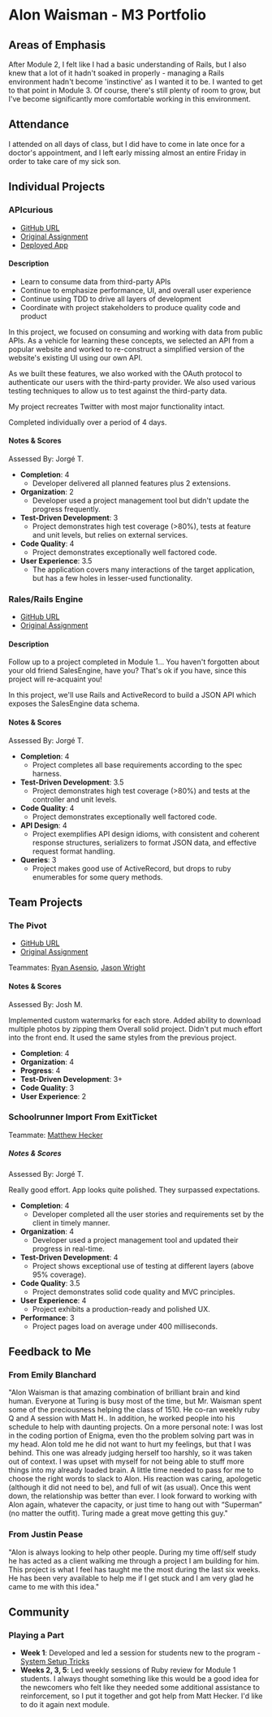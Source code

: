 # Alon Waisman - M3 Portfolio

## Areas of Emphasis

After Module 2, I felt like I had a basic understanding of Rails, but I also knew that a lot of it hadn't soaked in properly - managing a Rails environment hadn't become 'instinctive' as I wanted it to be. I wanted to get to that point in Module 3. Of course, there's still plenty of room to grow, but I've become significantly more comfortable working in this environment.

## Attendance

I attended on all days of class, but I did have to come in late once for a doctor's appointment, and I left early missing almost an entire Friday in order to take care of my sick son.

## Individual Projects

### APIcurious

* [GitHub URL](https://github.com/MowAlon/twitter_bootleg)
* [Original Assignment](https://github.com/turingschool/curriculum/blob/master/source/projects/apicurious.markdown)
* [Deployed App](https://mowalons-twitter-bootleg.herokuapp.com)

#### Description

* Learn to consume data from third-party APIs
* Continue to emphasize performance, UI, and overall user experience
* Continue using TDD to drive all layers of development
* Coordinate with project stakeholders to produce quality code and product

In this project, we focused on consuming and working with data from public APIs. As a vehicle for learning these concepts, we selected an API from a popular website and worked to re-construct a simplified version of the website's existing UI using our own API.

As we built these features, we also worked with the OAuth protocol to authenticate our users with the third-party provider. We also used various testing techniques to allow us to test against the third-party data.

My project recreates Twitter with most major functionality intact.

Completed individually over a period of 4 days.

#### Notes & Scores

Assessed By: Jorgé T.

* **Completion**: 4
  * Developer delivered all planned features plus 2 extensions.
* **Organization**: 2
  * Developer used a project management tool but didn't update the progress frequently.
* **Test-Driven Development**: 3
  * Project demonstrates high test coverage (>80%), tests at feature and unit levels, but relies on external services.
* **Code Quality**: 4
  * Project demonstrates exceptionally well factored code.
* **User Experience**: 3.5
  * The application covers many interactions of the target application, but has a few holes in lesser-used functionality.

### Rales/Rails Engine

* [GitHub URL](https://github.com/MowAlon/rails_engine)
* [Original Assignment](https://github.com/turingschool/curriculum/blob/master/source/projects/rales_engine.markdown)

#### Description

Follow up to a project completed in Module 1...
You haven't forgotten about your old friend SalesEngine, have you? That's ok if you have, since this project will re-acquaint you!

In this project, we'll use Rails and ActiveRecord to build a JSON API which exposes the SalesEngine data schema.

#### Notes & Scores

Assessed By: Jorgé T.

* **Completion**: 4
  * Project completes all base requirements according to the spec harness.
* **Test-Driven Development**: 3.5
  * Project demonstrates high test coverage (>80%) and tests at the controller and unit levels.
* **Code Quality**: 4
  * Project demonstrates exceptionally well factored code.
* **API Design**: 4
  * Project exemplifies API design idioms, with consistent and coherent response structures, serializers to format JSON data, and effective request format handling.
* **Queries**: 3
  * Project makes good use of ActiveRecord, but drops to ruby enumerables for some query methods.

## Team Projects

### The Pivot

* [GitHub URL](https://github.com/rasensio1/the_pivot)
* [Original Assignment](https://github.com/turingschool/lesson_plans/blob/master/ruby_03-professional_rails_applications/the_pivot.md)

Teammates: [Ryan Asensio](https://github.com/rasensio1), [Jason Wright](https://github.com/noobjey)

#### Notes & Scores

Assessed By: Josh M.

Implemented custom watermarks for each store.
Added ability to download multiple photos by zipping them
Overall solid project. Didn't put much effort into the front end. It used the same styles from the previous project.

* **Completion**: 4
* **Organization**: 4
* **Progress**: 4
* **Test-Driven Development**: 3+
* **Code Quality**: 3
* **User Experience**: 2

### Schoolrunner Import From ExitTicket

Teammate: [Matthew Hecker](https://github.com/HoffsMH)

##### Notes & Scores

Assessed By: Jorgé T.

Really good effort. App looks quite polished. They surpassed expectations.

* **Completion**: 4
  * Developer completed all the user stories and requirements set by the client in timely manner.
* **Organization**: 4
  * Developer used a project management tool and updated their progress in real-time.
* **Test-Driven Development**: 4
  * Project shows exceptional use of testing at different layers (above 95% coverage).
* **Code Quality**: 3.5
  * Project demonstrates solid code quality and MVC principles.
* **User Experience**: 4
  * Project exhibits a production-ready and polished UX.
* **Performance**: 3
  * Project pages load on average under 400 milliseconds.

## Feedback to Me

### From Emily Blanchard
"Alon Waisman is that amazing combination of  brilliant brain and kind human. Everyone at Turing is busy most of the time, but Mr. Waisman spent some of the preciousness helping the class of 1510. He co-ran weekly ruby Q and A session with Matt H.. In addition, he worked people into his schedule to help with daunting projects. On a more personal note: I was lost in the coding portion of Enigma, even tho the problem solving part was in my head. Alon told me he did not want to hurt my feelings, but that I was behind. This one was already judging herself too harshly, so it was taken out of context. I was upset with myself for not being able to stuff more things into my already loaded brain.  A little time needed to pass for me to choose the right words to slack to Alon. His reaction was caring, apologetic (although it did not need to be), and full of wit (as usual). Once this went down,  the relationship was better than ever. I look forward to working with Alon again, whatever the capacity, or just time to hang out with “Superman” (no matter the outfit). Turing made a great move getting this guy."

### From Justin Pease
"Alon is always looking to help other people.  During my time off/self study he has acted as a client walking me through a project I am building for him.  This project is what I feel has taught me the most during the last six weeks.   He has been very available to help me if I get stuck and I am very glad he came to me with this idea."

## Community

### Playing a Part

* **Week 1**: Developed and led a session for students new to the program - [System Setup Tricks](https://gist.github.com/MowAlon/1641b1208aba11a15d85)
* **Weeks 2, 3, 5**: Led weekly sessions of Ruby review for Module 1 students. I always thought something like this would be a good idea for the newcomers who felt like they needed some additional assistance to reinforcement, so I put it together and got help from Matt Hecker. I'd like to do it again next module.
